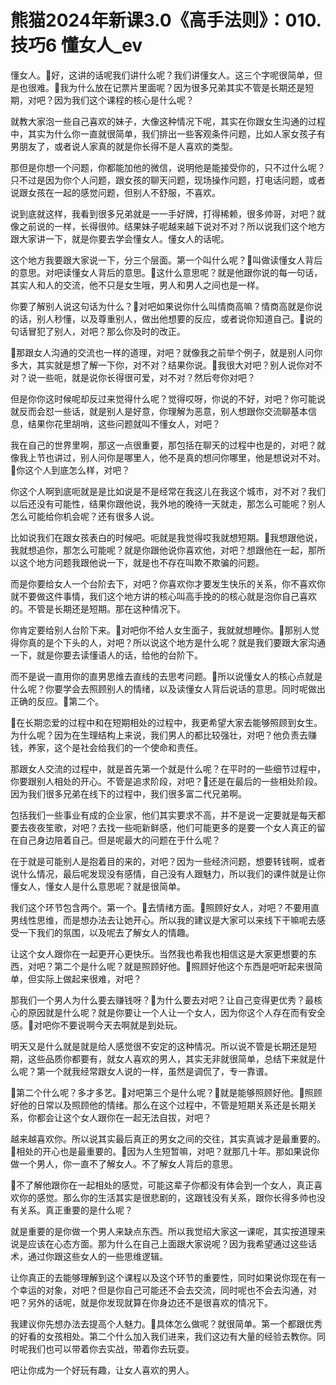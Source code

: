 # 熊猫2024年新课3.0《高手法则》：010.技巧6 懂女人_ev

懂女人。🎼好，这讲的话呢我们讲什么呢？我们讲懂女人。这三个字呢很简单，但是也很难。🎼我为什么放在记票片里面呢？因为很多兄弟其实不管是长期还是短期，对吧？因为我们这个课程的核心是什么呢？

就教大家泡一些自己喜欢的妹子，大像这种情况下呢，其实在你跟女生沟通的过程中，其实为什么你一直就很简单，我们排出一些客观条件问题，比如人家女孩子有男朋友了，或者说人家真的就是你长得不是人喜欢的类型。

那但是你想一个问题，你都能加他的微信，说明他是能接受你的，只不过什么呢？只不过是因为你个人问题，跟女孩的聊天问题，现场操作问题，打电话问题，或者说跟女孩在一起的感觉问题，但别人不舒服，不喜欢。

说到底就这样，我看到很多兄弟就是一一手好牌，打得稀赖，很多帅哥，对吧？就像之前说的一样，长得很帅。结果妹子呢越来越下说对不对？所以说我们这个地方跟大家讲一下，就是你要去学会懂女人。懂女人的话呢。

这个地方我要跟大家说一下，分三个层面。第一个叫什么呢？🎼叫做读懂女人背后的意思。对吧读懂女人背后的意思。🎼这什么意思呢？就是他跟你说的每一句话，其实人和人的交流，他不只是女生哦，男人和男人之间也是一样。

你要了解别人说这句话为什么？🎼对吧如果说你什么叫情商高嘛？情商高就是你说的话，别人秒懂，以及尊重别人，做出他想要的反应，或者说你知道自己。🎼说的句话冒犯了别人，对吧？那么你及时的改正。

🎼那跟女人沟通的交流也一样的道理，对吧？就像我之前举个例子，就是别人问你多大，其实就是想了解一下你，对不对？结果你说。🎼我很大对吧？别人说你对不对？说一些呃，就是说你长得很可爱，对不对？然后夸你对吧？

但是你你这时候呢却反过来觉得什么呢？觉得哎呀，你说的不好，对吧？你可能说就反而会怼一些话，就是别人是好意，你理解为恶意，别人想跟你交流聊基本信息，结果你花里胡哨，这些问题就叫不懂女人，对吧？

我在自己的世界里啊，那这一点很重要，那包括在聊天的过程中也是的，对吧？就像我上节也讲过，别人问你是哪里人，他不是真的想问你哪里，他是想说对不对。🎼你这个人到底怎么样，对吧？

你这个人啊到底呃就是是比如说是不是经常在我这儿在我这个城市，对不对？我们以后还没有可能性，结果你跟他说，我外地的晚待一天就走，那怎么可能呢？别人怎么可能给你机会呢？还有很多人说。

比如说我们在跟女孩表白的时候吧。呃就是我觉得哎我就想短期。🎼我想跟他说，我就想追你，那怎么可能呢？就是你跟他说你喜欢他，对吧？想跟他在一起，那所以这个地方问题我跟他说一下，就是也不存在叫欺不欺骗的问题。

而是你要给女人一个台阶去下，对吧？你喜欢你才要发生快乐的关系，你不喜欢你就不要做这件事情，我们这个地方讲的核心叫高手挽的的核心就是泡你自己喜欢的。不管是长期还是短期。那在这种情况下。

你肯定要给别人台阶下来。🎼对吧你不给人女生面子，我就就想睡你。🎼那别人觉得你真的是个下头的人，对吧？所以说这个地方是什么呢？就是我们要跟大家沟通一下，就是你要去读懂语人的话，给他的台阶下。

而不是说一直用你的直男思维去直线的去思考问题。🎼所以说懂女人的核心点就是什么呢？你要学会去照顾别人的情绪，以及读懂女人背后说话的意思。同时呢做出正确的反应。🎼第二个。

🎼在长期恋爱的过程中和在短期相处的过程中，我更希望大家去能够照顾到女生。为什么呢？因为在生理结构上来说，我们男人的都比较强壮，对吧？他负责去赚钱，养家，这个是社会给我们的一个使命和责任。

那跟女人交流的过程中，就是首先第一个就是什么呢？在平时的一些细节过程中，你要跟别人相处的开心。不管是追求阶段，对吧？🎼还是在最后的一些相处阶段。因为我们很多兄弟在线下的过程中，我们很多富二代兄弟啊。

包括我们一些事业有成的企业家，他们其实要求不高，并不是说一定要就是每天都要去夜夜笙歌，对吧？去找一些呃新鲜感，他们可能更多的是要一个女人真正的留在自己身边陪着自己。但是呢最大的问题在于什么呢？

在于就是可能别人是抱着目的来的，对吧？因为一些经济问题，想要转钱啊，或者说什么情况，最后呢发现没有感情，自己没有人跟魅力，所以我们的课件就是让你懂女人，懂女人是什么意思呢？就是很简单。

我们这个环节包含两个。第一个。🎼去情绪方面。🎼照顾好女人，对吧？不要用直男线性思维，而是想办法去让她开心。所以我的建议是大家可以来线下干嘛呢去感受一下我们的氛围，以及呢去了解女人的情趣。

让这个女人跟你在一起更开心更快乐。当然我也希我也相信这是大家更想要的东西，对吧？第二个是什么呢？就是照顾好他。🎼照顾好他这个东西是吧听起来很简单，但实际上做起来很难，对吧？

那我们一个男人为什么要去赚钱呀？🎼为什么要去对吧？让自己变得更优秀？最核心的原因就是什么呢？就是你要让一个人让一个女人，因为你这个人存在而有安全感。🎼对吧你不要说啊今天去啊就是到处玩。

明天又是什么就是就是给人感觉很不安定的这种情况。所以说不管是长期还是短期，这些品质你都要有，就女人喜欢的男人，其实无非就很简单，总结下来就是什么呢？第一个就我经常跟女人说的一样，虽然是调侃了，专一靠谱。

🎼第二个什么呢？多才多艺。🎼对吧第三个是什么呢？🎼就是能够照顾好他。🎼照顾好他的日常以及照顾他的情绪。那么在这个过程中，不管是短期关系还是长期关系，你都会让这个女人跟你在一起无法自拔，对吧？

越来越喜欢你。所以说其实最后真正的男女之间的交往，其实真诚才是最重要的。🎼相处的开心也是最重要的。🎼因为人生短暂嘛，对吧？就那几十年。那如果说你做一个男人，你一直不了解女人。不了解女人背后的意思。

🎼不了解他跟你在一起相处的感觉，可能这辈子你都没有体会到一个女人，真正喜欢你的感觉。那么你的生活其实是很悲剧的，这跟钱没有关系，跟你长得多帅也没有关系。真正重要的是什么呢？

就是重要的是你做一个男人来缺点东西。所以我觉绍大家这一课呢，其实按道理来说是应该在心态方面。那为什么在自己上面跟大家说呢？因为我希望通过这些话术，通过你跟这些女人的一些思维逻辑。

让你真正的去能够理解到这个课程以及这个环节的重要性，同时如果说你现在有一个幸运的对象，对吧？但是你自己可能还不会去交流，同时呢也不会去沟通，对吧？另外的话呢，就是你发现就算在你身边还不是很喜欢的情况下。

我建议你先想办法去提高个人魅力。🎼具体怎么做呢？就很简单。第一个都跟优秀的好看的女孩相处。第二个什么加入我们进来，我们这边有大量的经验去教你。同时呢我们也可以带着你去实战，带着你去玩耍。

吧让你成为一个好玩有趣，让女人喜欢的男人。